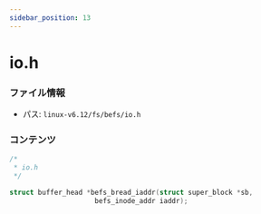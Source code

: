```yaml
---
sidebar_position: 13
---
```

# io.h

### ファイル情報

- パス: `linux-v6.12/fs/befs/io.h`

### コンテンツ

```h
/*
 * io.h
 */

struct buffer_head *befs_bread_iaddr(struct super_block *sb,
				     befs_inode_addr iaddr);

```
